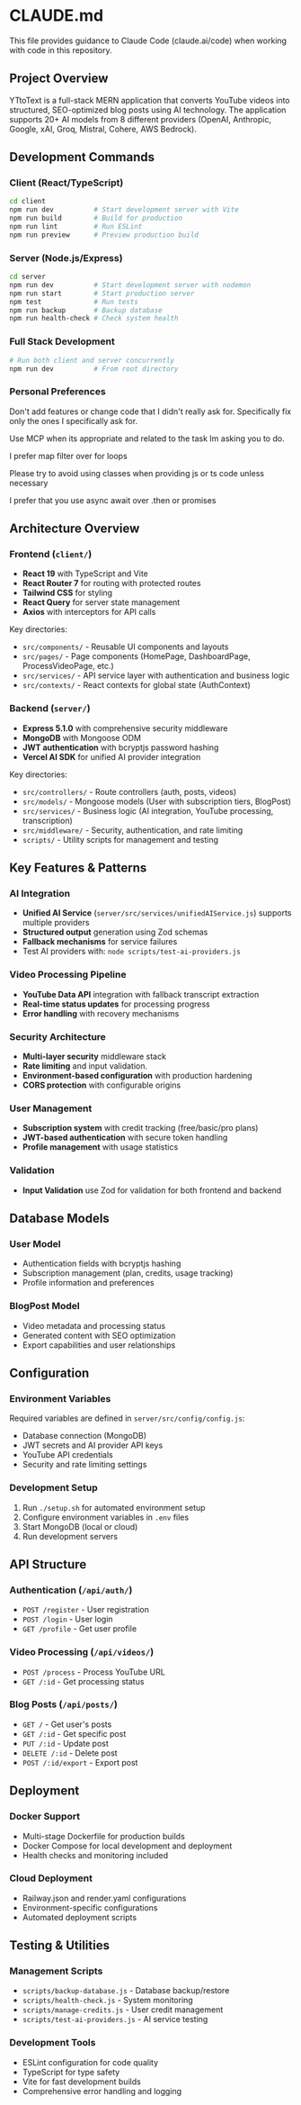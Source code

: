 # CLAUDE.md

This file provides guidance to Claude Code (claude.ai/code) when working with code in this repository.

## Project Overview

YTtoText is a full-stack MERN application that converts YouTube videos into structured, SEO-optimized blog posts using AI technology. The application supports 20+ AI models from 8 different providers (OpenAI, Anthropic, Google, xAI, Groq, Mistral, Cohere, AWS Bedrock).

## Development Commands

### Client (React/TypeScript)

```bash
cd client
npm run dev          # Start development server with Vite
npm run build        # Build for production
npm run lint         # Run ESLint
npm run preview      # Preview production build
```

### Server (Node.js/Express)

```bash
cd server
npm run dev          # Start development server with nodemon
npm run start        # Start production server
npm test             # Run tests
npm run backup       # Backup database
npm run health-check # Check system health
```

### Full Stack Development

```bash
# Run both client and server concurrently
npm run dev          # From root directory


```

### Personal Preferences

Don't add features or change code that I didn't really ask for. Specifically fix only the ones I specifically ask for.

Use MCP when its appropriate and related to the task Im asking you to do.

I prefer map filter over for loops

Please try to avoid using classes when providing js or ts code unless necessary

I prefer that you use async await over .then or promises

## Architecture Overview

### Frontend (`client/`)

- **React 19** with TypeScript and Vite
- **React Router 7** for routing with protected routes
- **Tailwind CSS** for styling
- **React Query** for server state management
- **Axios** with interceptors for API calls

Key directories:

- `src/components/` - Reusable UI components and layouts
- `src/pages/` - Page components (HomePage, DashboardPage, ProcessVideoPage, etc.)
- `src/services/` - API service layer with authentication and business logic
- `src/contexts/` - React contexts for global state (AuthContext)

### Backend (`server/`)

- **Express 5.1.0** with comprehensive security middleware
- **MongoDB** with Mongoose ODM
- **JWT authentication** with bcryptjs password hashing
- **Vercel AI SDK** for unified AI provider integration

Key directories:

- `src/controllers/` - Route controllers (auth, posts, videos)
- `src/models/` - Mongoose models (User with subscription tiers, BlogPost)
- `src/services/` - Business logic (AI integration, YouTube processing, transcription)
- `src/middleware/` - Security, authentication, and rate limiting
- `scripts/` - Utility scripts for management and testing

## Key Features & Patterns

### AI Integration

- **Unified AI Service** (`server/src/services/unifiedAIService.js`) supports multiple providers
- **Structured output** generation using Zod schemas
- **Fallback mechanisms** for service failures
- Test AI providers with: `node scripts/test-ai-providers.js`

### Video Processing Pipeline

- **YouTube Data API** integration with fallback transcript extraction
- **Real-time status updates** for processing progress
- **Error handling** with recovery mechanisms

### Security Architecture

- **Multi-layer security** middleware stack
- **Rate limiting** and input validation.
- **Environment-based configuration** with production hardening
- **CORS protection** with configurable origins

### User Management

- **Subscription system** with credit tracking (free/basic/pro plans)
- **JWT-based authentication** with secure token handling
- **Profile management** with usage statistics

### Validation

- **Input Validation** use Zod for validation for both frontend and backend

## Database Models

### User Model

- Authentication fields with bcryptjs hashing
- Subscription management (plan, credits, usage tracking)
- Profile information and preferences

### BlogPost Model

- Video metadata and processing status
- Generated content with SEO optimization
- Export capabilities and user relationships

## Configuration

### Environment Variables

Required variables are defined in `server/src/config/config.js`:

- Database connection (MongoDB)
- JWT secrets and AI provider API keys
- YouTube API credentials
- Security and rate limiting settings

### Development Setup

1. Run `./setup.sh` for automated environment setup
2. Configure environment variables in `.env` files
3. Start MongoDB (local or cloud)
4. Run development servers

## API Structure

### Authentication (`/api/auth/`)

- `POST /register` - User registration
- `POST /login` - User login
- `GET /profile` - Get user profile

### Video Processing (`/api/videos/`)

- `POST /process` - Process YouTube URL
- `GET /:id` - Get processing status

### Blog Posts (`/api/posts/`)

- `GET /` - Get user's posts
- `GET /:id` - Get specific post
- `PUT /:id` - Update post
- `DELETE /:id` - Delete post
- `POST /:id/export` - Export post

## Deployment

### Docker Support

- Multi-stage Dockerfile for production builds
- Docker Compose for local development and deployment
- Health checks and monitoring included

### Cloud Deployment

- Railway.json and render.yaml configurations
- Environment-specific configurations
- Automated deployment scripts

## Testing & Utilities

### Management Scripts

- `scripts/backup-database.js` - Database backup/restore
- `scripts/health-check.js` - System monitoring
- `scripts/manage-credits.js` - User credit management
- `scripts/test-ai-providers.js` - AI service testing

### Development Tools

- ESLint configuration for code quality
- TypeScript for type safety
- Vite for fast development builds
- Comprehensive error handling and logging
